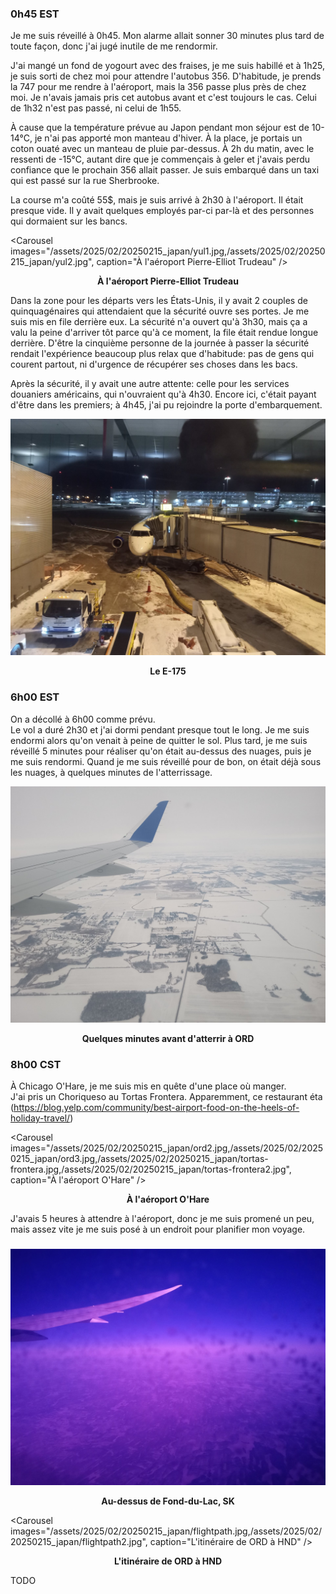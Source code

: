 ### 0h45 EST
Je me suis réveillé à 0h45. Mon alarme allait sonner 30 minutes plus tard de toute façon, donc j'ai jugé inutile de me rendormir.

J'ai mangé un fond de yogourt avec des fraises, je me suis habillé et à 1h25, je suis sorti de chez moi pour attendre l'autobus 356. D'habitude, je prends la 747 pour me rendre à l'aéroport, mais la 356 passe plus près de chez moi. Je n'avais jamais pris cet autobus avant et c'est toujours le cas. Celui de 1h32 n'est pas passé, ni celui de 1h55.

À cause que la température prévue au Japon pendant mon séjour est de 10-14°C, je n'ai pas apporté mon manteau d'hiver. À la place, je portais un coton ouaté avec un manteau de pluie par-dessus. À 2h du matin, avec le ressenti de -15°C, autant dire que je commençais à geler et j'avais perdu confiance que le prochain 356 allait passer. Je suis embarqué dans un taxi qui est passé sur la rue Sherbrooke.

La course m'a coûté 55$, mais je suis arrivé à 2h30 à l'aéroport. Il était presque vide. Il y avait quelques employés par-ci par-là et des personnes qui dormaient sur les bancs.

<Carousel
    images="/assets/2025/02/20250215_japan/yul1.jpg,/assets/2025/02/20250215_japan/yul2.jpg",
    caption="À l'aéroport Pierre-Elliot Trudeau"
/>
<p align="center"><b>À l'aéroport Pierre-Elliot Trudeau</b></p>

Dans la zone pour les départs vers les États-Unis, il y avait 2 couples de quinquagénaires qui attendaient que la sécurité ouvre ses portes. Je me suis mis en file derrière eux. La sécurité n'a ouvert qu'à 3h30, mais ça a valu la peine d'arriver tôt parce qu'à ce moment, la file était rendue longue derrière. D'être la cinquième personne de la journée à passer la sécurité rendait l'expérience beaucoup plus relax que d'habitude: pas de gens qui courent partout, ni d'urgence de récupérer ses choses dans les bacs.

Après la sécurité, il y avait une autre attente: celle pour les services douaniers américains, qui n'ouvraient qu'à 4h30. Encore ici, c'était payant d'être dans les premiers; à 4h45, j'ai pu rejoindre la porte d'embarquement.

![Le E-175](/assets/2025/02/20250215_japan/e175.jpg)
<p align="center"><b>Le E-175</b></p>

### 6h00 EST
On a décollé à 6h00 comme prévu.  
Le vol a duré 2h30 et j'ai dormi pendant presque tout le long. Je me suis endormi alors qu'on venait à peine de quitter le sol. Plus tard, je me suis réveillé 5 minutes pour réaliser qu'on était au-dessus des nuages, puis je me suis rendormi. Quand je me suis réveillé pour de bon, on était déjà sous les nuages, à quelques minutes de l'atterrissage.

![Quelques minutes avant d'atterrir à ORD](/assets/2025/02/20250215_japan/ord1.jpg)
<p align="center"><b>Quelques minutes avant d'atterrir à ORD</b></p>

### 8h00 CST
À Chicago O'Hare, je me suis mis en quête d'une place où manger.  
J'ai pris un Choriqueso au Tortas Frontera. Apparemment, ce restaurant éta (https://blog.yelp.com/community/best-airport-food-on-the-heels-of-holiday-travel/)

<Carousel
    images="/assets/2025/02/20250215_japan/ord2.jpg,/assets/2025/02/20250215_japan/ord3.jpg,/assets/2025/02/20250215_japan/tortas-frontera.jpg,/assets/2025/02/20250215_japan/tortas-frontera2.jpg",
    caption="À l'aéroport O'Hare"
/>
<p align="center"><b>À l'aéroport O'Hare</b></p>

J'avais 5 heures à attendre à l'aéroport, donc je me suis promené un peu, mais assez vite je me suis posé à un endroit pour planifier mon voyage.

###

![Au-dessus de Fond-du-Lac, SK](/assets/2025/02/20250215_japan/north.jpg)
<p align="center"><b>Au-dessus de Fond-du-Lac, SK</b></p>

<Carousel
    images="/assets/2025/02/20250215_japan/flightpath.jpg,/assets/2025/02/20250215_japan/flightpath2.jpg",
    caption="L'itinéraire de ORD à HND"
/>
<p align="center"><b>L'itinéraire de ORD à HND</b></p>

TODO
